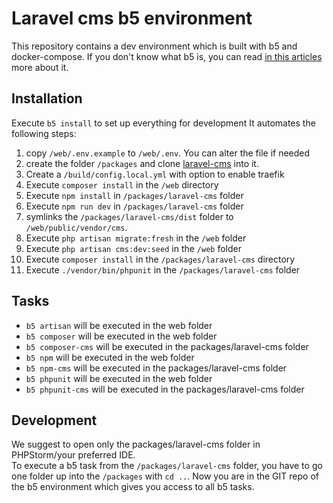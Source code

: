 # Laravel cms b5 environment
This repository contains a dev environment which is built with b5 and docker-compose.
If you don't know what b5 is, you can read [in this articles](https://christlieb.eu/blog/local-development-environment-with-b5-docker-and-traefik) more about it.

## Installation
Execute `b5 install` to set up everything for development
It automates the following steps:
1. copy `/web/.env.example` to `/web/.env`. You can alter the file if needed
2. create the folder `/packages` and clone [laravel-cms](https://github.com/bambamboole/laravel-cms) into it.
3. Create a `/build/config.local.yml` with option to enable traefik
4. Execute `composer install` in the `/web` directory
5. Execute `npm install` in `/packages/laravel-cms` folder
6. Execute `npm run dev` in `/packages/laravel-cms` folder
7. symlinks the `/packages/laravel-cms/dist` folder to `/web/public/vendor/cms`.
8. Execute `php artisan migrate:fresh` in the `/web` folder
8. Execute `php artisan cms:dev:seed` in the `/web` folder
4. Execute `composer install` in the `/packages/laravel-cms` directory
4. Execute `./vendor/bin/phpunit` in the `/packages/laravel-cms` folder

## Tasks
* `b5 artisan` will be executed in the web folder
* `b5 composer` will be executed in the web folder
* `b5 composer-cms` will be executed in the packages/laravel-cms folder
* `b5 npm` will be executed in the web folder
* `b5 npm-cms` will be executed in the packages/laravel-cms folder
* `b5 phpunit` will be executed in the web folder
* `b5 phpunit-cms` will be executed in the packages/laravel-cms folder

## Development
We suggest to open only the packages/laravel-cms folder in PHPStorm/your preferred IDE.  
To execute a b5 task from the `/packages/laravel-cms` folder, you have to go one folder up 
into the `/packages` with `cd ..`. Now you are in the GIT repo of the b5 environment 
which gives you access to all b5 tasks.
